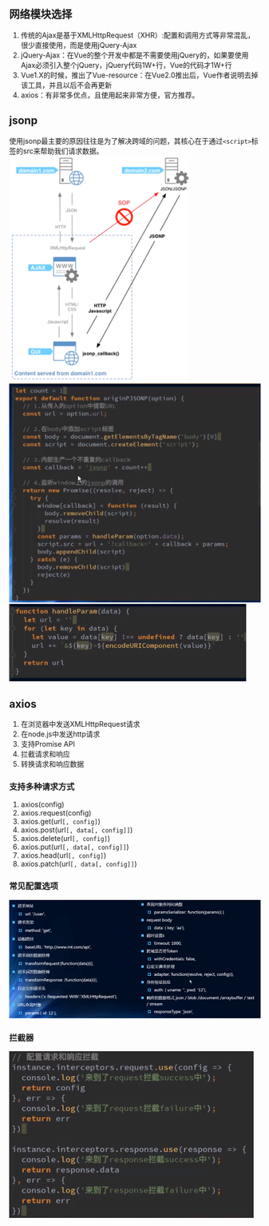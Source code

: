 ## 网络模块选择
1. 传统的Ajax是基于XMLHttpRequest（XHR）:配置和调用方式等非常混乱，很少直接使用，而是使用jQuery-Ajax
1. jQuery-Ajax：在Vue的整个开发中都是不需要使用jQuery的，如果要使用Ajax必须引入整个jQuery，jQuery代码1W+行，Vue的代码才1W+行
1. Vue1.X的时候，推出了Vue-resource：在Vue2.0推出后，Vue作者说明去掉该工具，并且以后不会再更新
1. axios：有非常多优点，且使用起来非常方便，官方推荐。
## jsonp
使用jsonp最主要的原因往往是为了解决跨域的问题，其核心在于通过`<script>`标签的src来帮助我们请求数据。         
![img.png](img.png)     
![img_1.png](img_1.png)     
![img_2.png](img_2.png)     
## axios
1. 在浏览器中发送XMLHttpRequest请求
1. 在node.js中发送http请求
1. 支持Promise API
1. 拦截请求和响应
1. 转换请求和响应数据
### 支持多种请求方式
1. axios(config)
1. axios.request(config)
1. axios.get(url`[, config]`)
1. axios.post(url`[, data[, config]]`)
1. axios.delete(url`[, config]`)
1. axios.put(url`[, data[, config]]`)
1. axios.head(url`[, config]`)
1. axios.patch(url`[, data[, config]]`)
### 常见配置选项
![img_3.png](img_3.png)
### 拦截器
![img_4.png](img_4.png)
